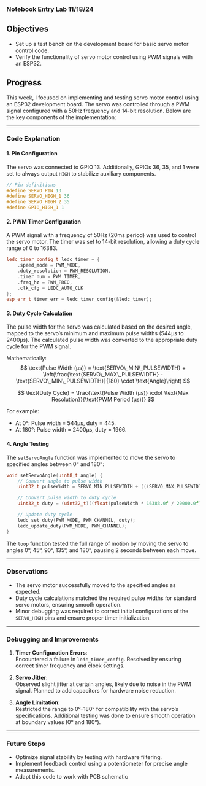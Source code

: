 ### Notebook Entry Lab 11/18/24

## Objectives
- Set up a test bench on the development board for basic servo motor control code.
- Verify the functionality of servo motor control using PWM signals with an ESP32.

## Progress
This week, I focused on implementing and testing servo motor control using an ESP32 development board. The servo was controlled through a PWM signal configured with a 50Hz frequency and 14-bit resolution. Below are the key components of the implementation:

---

### Code Explanation

#### **1. Pin Configuration**
The servo was connected to GPIO 13. Additionally, GPIOs 36, 35, and 1 were set to always output `HIGH` to stabilize auxiliary components.

```cpp
// Pin definitions
#define SERVO_PIN 13
#define SERVO_HIGH_1 36
#define SERVO_HIGH_2 35
#define GPIO_HIGH_1 1
```

#### **2. PWM Timer Configuration**
A PWM signal with a frequency of 50Hz (20ms period) was used to control the servo motor. The timer was set to 14-bit resolution, allowing a duty cycle range of 0 to 16383.

```cpp
ledc_timer_config_t ledc_timer = {
    .speed_mode = PWM_MODE,
    .duty_resolution = PWM_RESOLUTION,
    .timer_num = PWM_TIMER,
    .freq_hz = PWM_FREQ,
    .clk_cfg = LEDC_AUTO_CLK
};
esp_err_t timer_err = ledc_timer_config(&ledc_timer);
```

#### **3. Duty Cycle Calculation**
The pulse width for the servo was calculated based on the desired angle, mapped to the servo’s minimum and maximum pulse widths (544µs to 2400µs). The calculated pulse width was converted to the appropriate duty cycle for the PWM signal.

Mathematically:
$$
\text{Pulse Width (µs)} = \text{SERVO\_MIN\_PULSEWIDTH} + \left(\frac{\text{SERVO\_MAX\_PULSEWIDTH} - \text{SERVO\_MIN\_PULSEWIDTH}}{180} \cdot \text{Angle}\right)
$$

$$
\text{Duty Cycle} = \frac{\text{Pulse Width (µs)} \cdot \text{Max Resolution}}{\text{PWM Period (µs)}}
$$

For example:
- At 0°: Pulse width = 544µs, duty = 445.
- At 180°: Pulse width = 2400µs, duty = 1966.

#### **4. Angle Testing**
The `setServoAngle` function was implemented to move the servo to specified angles between 0° and 180°:
```cpp
void setServoAngle(uint8_t angle) {
    // Convert angle to pulse width
    uint32_t pulseWidth = SERVO_MIN_PULSEWIDTH + (((SERVO_MAX_PULSEWIDTH - SERVO_MIN_PULSEWIDTH) * angle) / 180);

    // Convert pulse width to duty cycle
    uint32_t duty = (uint32_t)((float)pulseWidth * 16383.0f / 20000.0f);

    // Update duty cycle
    ledc_set_duty(PWM_MODE, PWM_CHANNEL, duty);
    ledc_update_duty(PWM_MODE, PWM_CHANNEL);
}
```

The `loop` function tested the full range of motion by moving the servo to angles 0°, 45°, 90°, 135°, and 180°, pausing 2 seconds between each move.

---

### Observations
- The servo motor successfully moved to the specified angles as expected.
- Duty cycle calculations matched the required pulse widths for standard servo motors, ensuring smooth operation.
- Minor debugging was required to correct initial configurations of the `SERVO_HIGH` pins and ensure proper timer initialization.

---

### Debugging and Improvements
1. **Timer Configuration Errors**:  
   Encountered a failure in `ledc_timer_config`. Resolved by ensuring correct timer frequency and clock settings.

2. **Servo Jitter**:  
   Observed slight jitter at certain angles, likely due to noise in the PWM signal. Planned to add capacitors for hardware noise reduction.

3. **Angle Limitation**:  
   Restricted the range to 0°–180° for compatibility with the servo’s specifications. Additional testing was done to ensure smooth operation at boundary values (0° and 180°).

---

### Future Steps
- Optimize signal stability by testing with hardware filtering.
- Implement feedback control using a potentiometer for precise angle measurements. 
- Adapt this code to work with PCB schematic